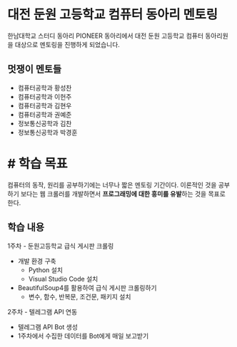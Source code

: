 # 대전 둔원 고등학교 컴퓨터 동아리 멘토링
한남대학교 스터디 동아리 PIONEER 동아리에서 대전 둔원 고등학교 컴퓨터 동아리원을 대상으로 멘토링을 진행하게 되었습니다.

## 멋쟁이 멘토들
* 컴퓨터공학과 황성찬
* 컴퓨터공학과 이헌주
* 컴퓨터공학과 김현우
* 컴퓨터공학과 권예준
* 정보통신공학과 김찬
* 정보통신공학과 박경훈

# # 학습 목표
컴퓨터의 동작, 원리를 공부하기에는 너무나 짧은 멘토링 기간이다.
이론적인 것을 공부하기 보다는 웹 크롤러를 개발하면서 **프로그래밍에 대한 흥미를 유발**하는 것을 목표로 한다.

## 학습 내용
1주차 - 둔원고등학교 급식 게시판 크롤링
  * 개발 환경 구축
    * Python 설치
    * Visual Studio Code 설치
  * BeautifulSoup4를 활용하여 급식 게시판 크롤링하기
    * 변수, 함수, 반복문, 조건문, 패키지 설치

2주차 - 텔레그램 API 연동
  * 텔레그램 API Bot 생성
  * 1주차에서 수집한 데이터를 Bot에게 매일 보고받기